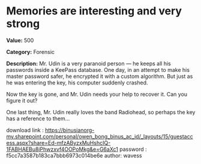 # Memories are interesting and very strong

**Value:** 500

**Category:** Forensic

**Description:**
Mr. Udin is a very paranoid person — he keeps all his passwords inside a KeePass database. One day, in an attempt to make his master password safer, he encrypted it with a custom algorithm. But just as he was entering the key, his computer suddenly crashed.

Now the key is gone, and Mr. Udin needs your help to recover it. Can you figure it out?

One last thing, Mr. Udin really loves the band Radiohead, so perhaps the key has a reference to them...

download link : https://binusianorg-my.sharepoint.com/personal/owen_bong_binus_ac_id/_layouts/15/guestaccess.aspx?share=Ed-mfzAByzxMuHshcIQ-1FABHAEBu8iPhwzxvf4OOPoMkg&e=G6aXc1
password : f5cc7a3587b183ca7bbb6973c014be6e
author: wavess
